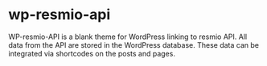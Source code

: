 # wp-resmio-api

WP-resmio-API is a blank theme for WordPress linking to resmio API. All data from the API are stored in the WordPress database. These data can be integrated via shortcodes on the posts and pages.

